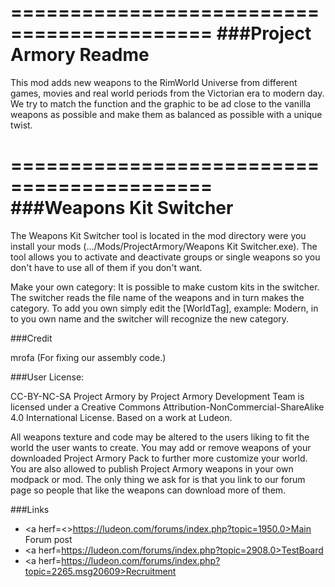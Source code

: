 ===========================================
###Project Armory Readme
===========================================

This mod adds new weapons to the RimWorld Universe from different games, movies and real world periods from the Victorian era to modern day. We try to match the function and the graphic to be ad close to the vanilla weapons as possible and make them as balanced as possible with a unique twist.

===========================================
###Weapons Kit Switcher
===========================================

The Weapons Kit Switcher tool is located in the mod directory were you install your mods (.../Mods/ProjectArmory/Weapons Kit Switcher.exe). The tool allows you to activate and deactivate groups or single weapons so you don't have to use all of them if you don't want.

Make your own category:
It is possible to make custom kits in the switcher. The switcher reads the file name of the weapons and in turn makes the category. To add you own simply edit the [WorldTag], example: Modern, in to you own name and the switcher will recognize the new category.

###Credit

mrofa (For fixing our assembly code.)

###User License:

CC-BY-NC-SA
Project Armory by Project Armory Development Team is licensed under a Creative Commons Attribution-NonCommercial-ShareAlike 4.0 International License.
Based on a work at Ludeon.

All weapons texture and code may be altered to the users liking to fit the world the user wants to create. You may add or remove weapons of your downloaded Project Armory Pack to further more customize your world. You are also allowed to publish Project Armory weapons in your own modpack or mod. The only thing we ask for is that you link to our forum page so people that like the weapons can download more of them.

###Links
* <a herf=<>https://ludeon.com/forums/index.php?topic=1950.0>Main Forum post</a> 
* <a herf=https://ludeon.com/forums/index.php?topic=2908.0>TestBoard</a> 
* <a herf=https://ludeon.com/forums/index.php?topic=2265.msg20609>Recruitment</a>
